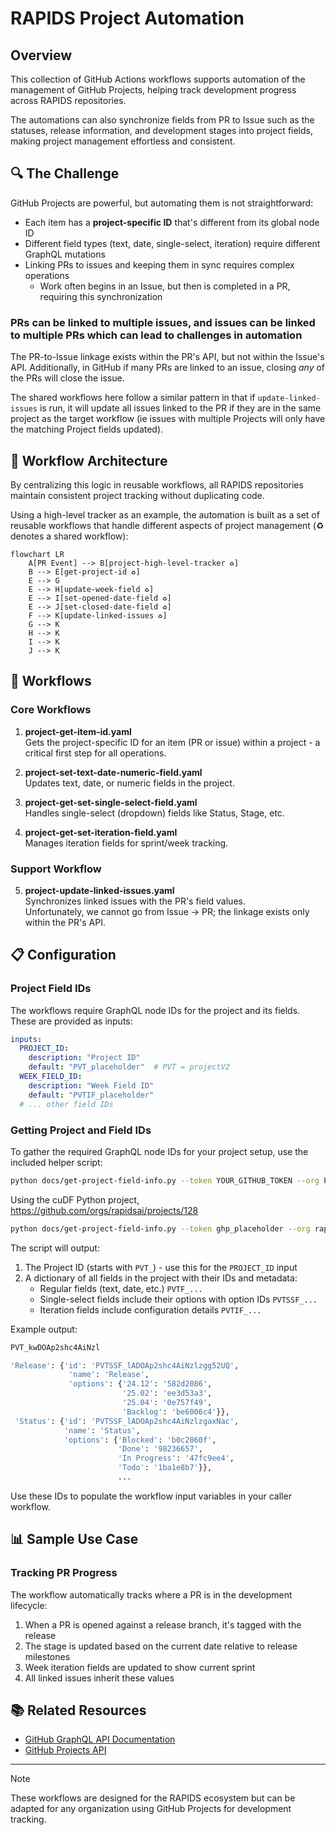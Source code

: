 # RAPIDS Project Automation

## Overview

This collection of GitHub Actions workflows supports automation of the management of GitHub Projects, helping track development progress across RAPIDS repositories. 

The automations can also synchronize fields from PR to Issue such as the statuses, release information, and development stages into project fields, making project management effortless and consistent.

## 🔍 The Challenge

GitHub Projects are powerful, but automating them is not straightforward:

- Each item has a **project-specific ID** that's different from its global node ID
- Different field types (text, date, single-select, iteration) require different GraphQL mutations
- Linking PRs to issues and keeping them in sync requires complex operations
   - Work often begins in an Issue, but then is completed in a PR, requiring this synchronization

### PRs can be linked to multiple issues, and issues can be linked to multiple PRs which can lead to challenges in automation

The PR-to-Issue linkage exists within the PR's API, but not within the Issue's API. Additionally, in GitHub if many PRs are linked to an issue, closing _any_ of the PRs will close the issue.

The shared workflows here follow a similar pattern in that if `update-linked-issues` is run, it will update all issues linked to the PR if they are in the same project as the target workflow (ie issues with multiple Projects will only have the matching Project fields updated).

## 🧩 Workflow Architecture

By centralizing this logic in reusable workflows, all RAPIDS repositories maintain consistent project tracking without duplicating code.

Using a high-level tracker as an example, the automation is built as a set of reusable workflows that handle different aspects of project management (♻️ denotes a shared workflow):

```mermaid
flowchart LR
    A[PR Event] --> B[project-high-level-tracker ♻️]
    B --> E[get-project-id ♻️]
    E --> G
    E --> H[update-week-field ♻️]
    E --> I[set-opened-date-field ♻️]
    E --> J[set-closed-date-field ♻️]
    F --> K[update-linked-issues ♻️]
    G --> K
    H --> K
    I --> K
    J --> K
```

## 📁 Workflows

### Core Workflows

1. **project-get-item-id.yaml**  
   Gets the project-specific ID for an item (PR or issue) within a project - a critical first step for all operations.

2. **project-set-text-date-numeric-field.yaml**  
   Updates text, date, or numeric fields in the project.

3. **project-get-set-single-select-field.yaml**  
   Handles single-select (dropdown) fields like Status, Stage, etc.

4. **project-get-set-iteration-field.yaml**  
   Manages iteration fields for sprint/week tracking.

### Support Workflow

5. **project-update-linked-issues.yaml**  
   Synchronizes linked issues with the PR's field values.<br>
   Unfortunately, we cannot go from Issue -> PR; the linkage exists only within the PR's API.


## 📋 Configuration

### Project Field IDs

The workflows require GraphQL node IDs for the project and its fields. These are provided as inputs:

```yaml
inputs:
  PROJECT_ID:
    description: "Project ID"
    default: "PVT_placeholder"  # PVT = projectV2
  WEEK_FIELD_ID:
    description: "Week Field ID"
    default: "PVTIF_placeholder"
  # ... other field IDs
```

### Getting Project and Field IDs

To gather the required GraphQL node IDs for your project setup, use the included helper script:

```bash
python docs/get-project-field-info.py --token YOUR_GITHUB_TOKEN --org PROJECT_ORG_NAME --project PROJECT_NUMBER
```

Using the cuDF Python project, https://github.com/orgs/rapidsai/projects/128
```bash
python docs/get-project-field-info.py --token ghp_placeholder --org rapidsai --project 128
```

The script will output:
1. The Project ID (starts with `PVT_`) - use this for the `PROJECT_ID` input
2. A dictionary of all fields in the project with their IDs and metadata:
   - Regular fields (text, date, etc.) `PVTF_...`
   - Single-select fields include their options with option IDs `PVTSSF_...`
   - Iteration fields include configuration details `PVTIF_...`

Example output:
```bash
PVT_kwDOAp2shc4AiNzl

'Release': {'id': 'PVTSSF_lADOAp2shc4AiNzlzgg52UQ',
             'name': 'Release',
             'options': {'24.12': '582d2086',
                         '25.02': 'ee3d53a3',
                         '25.04': '0e757f49',
                         'Backlog': 'be6006c4'}},
 'Status': {'id': 'PVTSSF_lADOAp2shc4AiNzlzgaxNac',
            'name': 'Status',
            'options': {'Blocked': 'b0c2860f',
                        'Done': '98236657',
                        'In Progress': '47fc9ee4',
                        'Todo': '1ba1e8b7'}},
                        ...
```

Use these IDs to populate the workflow input variables in your caller workflow.

## 📊 Sample Use Case

### Tracking PR Progress

The workflow automatically tracks where a PR is in the development lifecycle:

1. When a PR is opened against a release branch, it's tagged with the release
2. The stage is updated based on the current date relative to release milestones
3. Week iteration fields are updated to show current sprint
4. All linked issues inherit these values


## 📚 Related Resources

- [GitHub GraphQL API Documentation](https://docs.github.com/en/graphql)
- [GitHub Projects API](https://docs.github.com/en/issues/planning-and-tracking-with-projects/automating-your-project/using-the-api-to-manage-projects)

---

> [!Note]
> These workflows are designed for the RAPIDS ecosystem but can be adapted for any organization using GitHub Projects for development tracking.
